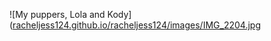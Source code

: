 ![My puppers, Lola and Kody]([racheljess124.github.io/racheljess124/images/IMG_2204.jpg ](https://github.com/RachelJess124/RachelJess124/tree/main/images)
